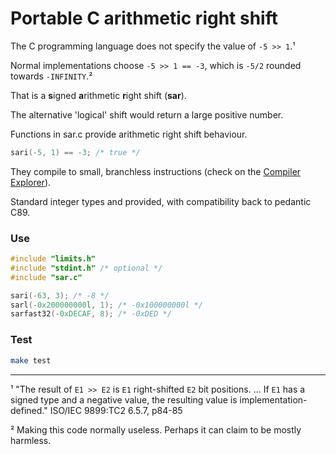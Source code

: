 # Portable C arithmetic right shift

The C programming language does not specify the value of  `-5 >> 1`.¹

Normal implementations choose `-5 >> 1 == -3`, which is `-5/2` rounded towards `-INFINITY`.²

That is a **s**igned **a**rithmetic **r**ight shift (**sar**).

The alternative 'logical' shift would return a large positive number.

Functions in sar.c provide arithmetic right shift behaviour.
```c
sari(-5, 1) == -3; /* true */
```
They compile to small, branchless instructions (check on the [Compiler Explorer](https://godbolt.org/z/6PzT3h)).

Standard integer types and provided, with compatibility back to pedantic C89.

### Use
```c
#include "limits.h"
#include "stdint.h" /* optional */
#include "sar.c"

sari(-63, 3); /* -8 */
sarl(-0x200000000l, 1); /* -0x100000000l */
sarfast32(-0xDECAF, 8); /* -0xDED */
```
### Test
```bash
make test
```

___
¹ "The result of `E1 >> E2` is `E1` right-shifted `E2` bit positions. ... If `E1` has a signed type and a negative value, the resulting value is implementation-defined." ISO/IEC 9899:TC2 6.5.7, p84-85

² Making this code normally useless. Perhaps it can claim to be mostly harmless.
